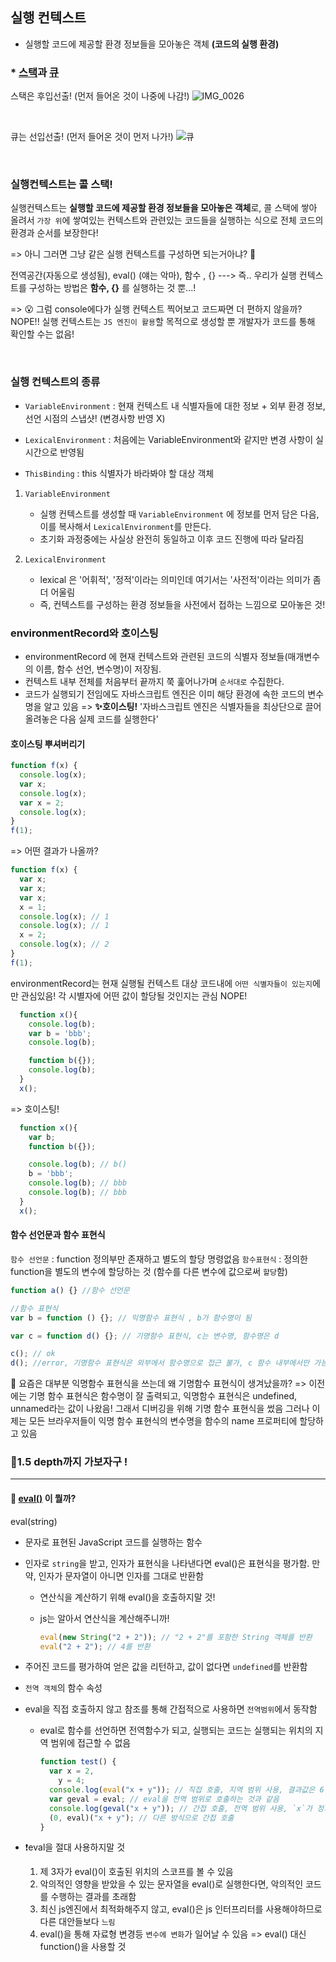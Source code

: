 ## 실행 컨텍스트

- 실행할 코드에 제공할 환경 정보들을 모아놓은 객체 **(코드의 실행 환경)**

### \* [스택](https://github.com/Hyevvy/myDataStructure/blob/main/2.스택/스택%20stack.md)과 [큐](https://github.com/Hyevvy/myDataStructure/blob/main/3.큐/큐%20Queue.md)

스택은 후입선출! (먼저 들어온 것이 나중에 나감!)
![IMG_0026](https://user-images.githubusercontent.com/72402747/104802310-074cdc80-5814-11eb-9194-be2bf6092255.jpg)

</br>

큐는 선입선출! (먼저 들어온 것이 먼저 나가!)
![큐](https://user-images.githubusercontent.com/72402747/105804015-1127ca00-5fe2-11eb-8e05-74b51f91f7da.jpg)

</br>

### 실행컨텍스트는 콜 스택!

실행컨텍스트는 **실행할 코드에 제공할 환경 정보들을 모아놓은 객체**로, 콜 스택에 쌓아 올려서 `가장 위`에 쌓여있는 컨텍스트와 관련있는 코드들을 실행하는 식으로 전체 코드의 환경과 순서를 보장한다!

=> 아니 그러면 그냥 같은 실행 컨텍스트를 구성하면 되는거아냐? 🤔

전역공간(자동으로 생성됨), eval() (얘는 악마), 함수 , {}
---> 즉.. 우리가 실행 컨텍스트를 구성하는 방법은 **함수, {}** 를 실행하는 것 뿐...!

=> 😮 그럼 console에다가 실행 컨텍스트 찍어보고 코드짜면 더 편하지 않을까?
NOPE!! 실행 컨텍스트는 `JS 엔진이 활용`할 목적으로 생성할 뿐 개발자가 코드를 통해 확인할 수는 없음!

</br>

### 실행 컨텍스트의 종류

- `VariableEnvironment` : 현재 컨텍스트 내 식별자들에 대한 정보 + 외부 환경 정보, 선언 시점의 스냅샷! (변경사항 반영 X)
- `LexicalEnvironment` : 처음에는 VariableEnvironment와 같지만 변경 사항이 실시간으로 반영됨

- `ThisBinding` : this 식별자가 바라봐야 할 대상 객체

1. `VariableEnvironment`

   - 실행 컨텍스트를 생성할 때 `VariableEnvironment` 에 정보를 먼저 담은 다음, 이를 복사해서 `LexicalEnvironment`를 만든다.
   - 초기화 과정중에는 사실상 완전히 동일하고 이후 코드 진행에 따라 달라짐

2. `LexicalEnvironment`

   - lexical 은 '어휘적', '정적'이라는 의미인데 여기서는 '사전적'이라는 의미가 좀 더 어울림
   - 즉, 컨텍스트를 구성하는 환경 정보들을 사전에서 접하는 느낌으로 모아놓은 것!

### environmentRecord와 호이스팅

- environmentRecord 에 현재 컨텍스트와 관련된 코드의 식별자 정보들(매개변수의 이름, 함수 선언, 변수명)이 저장됨.
- 컨텍스트 내부 전체를 처음부터 끝까지 쭉 훑어나가며 `순서대로` 수집한다.
- 코드가 실행되기 전임에도 자바스크립트 엔진은 이미 해당 환경에 속한 코드의 변수명을 알고 있음
  => **✨호이스팅!**
  '자바스크립트 엔진은 식별자들을 최상단으로 끌어올려놓은 다음 실제 코드를 실행한다'

#### 호이스팅 뿌셔버리기

```jsx
function f(x) {
  console.log(x);
  var x;
  console.log(x);
  var x = 2;
  console.log(x);
}
f(1);
```

=> 어떤 결과가 나올까?

```jsx
function f(x) {
  var x;
  var x;
  var x;
  x = 1;
  console.log(x); // 1
  console.log(x); // 1
  x = 2;
  console.log(x); // 2
}
f(1);
```

environmentRecord는 현재 실행될 컨텍스트 대상 코드내에 `어떤 식별자들이 있는지`에만 관심있음! 각 시별자에 어떤 값이 할당될 것인지는 관심 NOPE!

```jsx
  function x(){
    console.log(b);
    var b = 'bbb';
    console.log(b);

    function b({});
    console.log(b);
  }
  x();
```

=> 호이스팅!

```jsx
  function x(){
    var b;
    function b({});

    console.log(b); // b()
    b = 'bbb';
    console.log(b); // bbb
    console.log(b); // bbb
  }
  x();
```

#### 함수 선언문과 함수 표현식

`함수 선언문` : function 정의부만 존재하고 별도의 할당 명령없음
`함수표현식` : 정의한 function을 별도의 변수에 할당하는 것 (함수를 다른 변수에 값으로써 `할당`함)

```jsx
function a() {} //함수 선언문

//함수 표현식
var b = function () {}; // 익명함수 표현식 , b가 함수명이 됨

var c = function d() {}; // 기명함수 표현식, c는 변수명, 함수명은 d

c(); // ok
d(); //error, 기명함수 표현식은 외부에서 함수명으로 접근 불가, c 함수 내부에서만 가능
```

🤔 요즘은 대부분 익명함수 표현식을 쓰는데 왜 기명함수 표현식이 생겨났을까?
=>
이전에는 기명 함수 표현식은 함수명이 잘 출력되고, 익명함수 표현식은 undefined, unnamed라는 값이 나왔음! 그래서 디버깅을 위해 기명 함수 표현식을 썼음
그러나 이제는 모든 브라우저들이 익명 함수 표현식의 변수명을 함수의 name 프로퍼티에 할당하고 있음

### 😤1.5 depth까지 가보자구 !

---

#### 👊 [eval()](https://developer.mozilla.org/ko/docs/Web/JavaScript/Reference/Global_Objects/eval) 이 뭘까?

eval(string)

- 문자로 표현된 JavaScript 코드를 실행하는 함수
- 인자로 `string`을 받고, 인자가 표현식을 나타낸다면 eval()은 표현식을 평가함. 만약, 인자가 문자열이 아니면 인자를 그대로 반환함

  - 연산식을 계산하기 위해 eval()을 호출하지말 것!
  - js는 알아서 연산식을 계산해주니까!

    ```jsx
    eval(new String("2 + 2")); // "2 + 2"를 포함한 String 객체를 반환
    eval("2 + 2"); // 4를 반환
    ```

- 주어진 코드를 평가하여 얻은 값을 리턴하고, 값이 없다면 `undefined`를 반환함
- `전역 객체`의 함수 속성
- eval을 직접 호출하지 않고 참조를 통해 간접적으로 사용하면 `전역범위`에서 동작함
  - eval로 함수를 선언하면 전역함수가 되고, 실행되는 코드는 실행되는 위치의 지역 범위에 접근할 수 없음
    ```jsx
    function test() {
      var x = 2,
        y = 4;
      console.log(eval("x + y")); // 직접 호출, 지역 범위 사용, 결과값은 6
      var geval = eval; // eval을 전역 범위로 호출하는 것과 같음
      console.log(geval("x + y")); // 간접 호출, 전역 범위 사용, `x`가 정의되지 않았으므로 ReferenceError 발생
      (0, eval)("x + y"); // 다른 방식으로 간접 호출
    }
    ```
- ❗️eval을 절대 사용하지말 것
  1. 제 3자가 eval()이 호출된 위치의 스코프를 볼 수 있음
  2. 악의적인 영향을 받았을 수 있는 문자열을 eval()로 실행한다면, 악의적인 코드를 수행하는 결과를 초래함
  3. 최신 js엔진에서 최적화해주지 않고, eval()은 js 인터프리터를 사용해야하므로 다른 대안들보다 `느림`
  4. eval()을 통해 자료형 변경등 `변수에 변화`가 일어날 수 있음
     => eval() 대신 function()을 사용할 것
